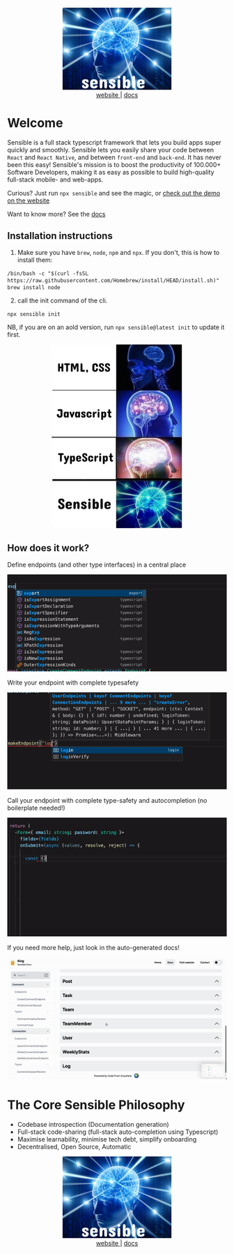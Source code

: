 <p align="center">
<a href="https://www.sensiblestack.com" target="_blank">
<img src="./assets/icon2.png" width="250" /><br />
website
</a> |
<a href="https://sensiblestack.com">docs</a>
</p>

# Welcome

Sensible is a full stack typescript framework that lets you build apps super quickly and smoothly. Sensible lets you easily share your code between `React` and `React Native`, and between `front-end` and `back-end`. It has never been this easy! Sensible's mission is to boost the productivity of 100.000+ Software Developers, making it as easy as possible to build high-quality full-stack mobile- and web-apps.

Curious? Just run `npx sensible` and see the magic, or [check out the demo on the website](https://www.sensiblestack.com)

Want to know more? See the [docs](https://sensiblestack.com)

## Installation instructions

1. Make sure you have `brew`, `node`, `npm` and `npx`. If you don't, this is how to install them:

```
/bin/bash -c "$(curl -fsSL https://raw.githubusercontent.com/Homebrew/install/HEAD/install.sh)"
brew install node
```

2. call the init command of the cli.

```
npx sensible init
```

NB, if you are on an aold version, run `npx sensible@latest init` to update it first.

<p align="center">
  <img src="./assets/sensible-meme2.png" width="300" />
</p>

## How does it work?

Define endpoints (and other type interfaces) in a central place

![define](./assets/define-gif2.gif)

Write your endpoint with complete typesafety

![makeEndpoint](./assets/makeEndpoint-gif2.gif)

Call your endpoint with complete type-safety and autocompletion (no boilerplate needed!)

![api](./assets/api-gif2.gif)

If you need more help, just look in the auto-generated docs!

![docs](./assets/docs-gif2.gif)

# The Core Sensible Philosophy

- Codebase introspection (Documentation generation)
- Full-stack code-sharing (full-stack auto-completion using Typescript)
- Maximise learnability, minimise tech debt, simplify onboarding
- Decentralised, Open Source, Automatic

<p align="center">
<a href="https://www.sensiblestack.com" target="_blank">
<img src="./assets/icon2.png" width="250" /><br />
website
</a> |
<a href="https://www.sensiblestack.com">docs</a>
</p>
